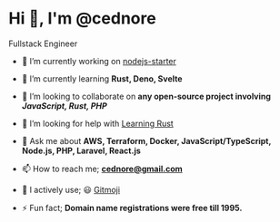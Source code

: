 # Hi 👋, I'm @cednore

Fullstack Engineer

- 🔭 I’m currently working on [nodejs-starter](https://github.com/cednore/nodejs-starter)

- 🌱 I’m currently learning **Rust, Deno, Svelte**

- 👯 I’m looking to collaborate on **any open-source project involving** **_JavaScript, Rust, PHP_**

- 🤝 I’m looking for help with [Learning Rust](https://www.rust-lang.org/)

- 💬 Ask me about **AWS, Terraform, Docker, JavaScript/TypeScript, Node.js, PHP, Laravel, React.js**

- 📫 How to reach me; **cednore@gmail.com**

- 🧰 I actively use; 😃 [Gitmoji](https://gitmoji.dev/)

- ⚡ Fun fact; **Domain name registrations were free till 1995.**
